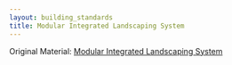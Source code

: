 ```yaml
---
layout: building_standards
title: Modular Integrated Landscaping System
---
```


Original Material: [Modular Integrated Landscaping System](http://www.abellon.net/MILS/)
